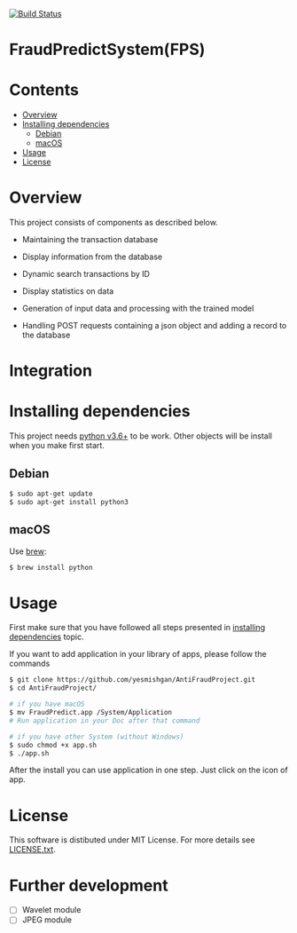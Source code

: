 
[![Build Status](https://travis-ci.com/yesmishgan/AntiFraudProject.svg?branch=main)](https://travis-ci.com/yesmishgan/AntiFraudProject)

# FraudPredictSystem(FPS)

# Contents

- [Overview](#overview)
- [Installing dependencies](#installing-dependencies)
    * [Debian](#debian)
    * [macOS](#macos)
- [Usage](#usage)
- [License](#license)

# Overview

This project consists of components as described below.

- Maintaining the transaction database

- Display information from the database

- Dynamic search transactions by ID

- Display statistics on data

- Generation of input data and processing with the trained model

- Handling POST requests containing a json object and adding a record to the database

# Integration



# Installing dependencies

This project needs [python v3.6+](https://www.python.org) to be work. Other objects will be install when you make first start.

## Debian

```bash
$ sudo apt-get update
$ sudo apt-get install python3
```

## macOS

Use [brew](https://brew.sh/):
```bash
$ brew install python
```

# Usage

First make sure that you have followed all steps presented in [installing dependencies](#installing-dependencies) topic.

If you want to add application in your library of apps, please follow the commands

```bash
$ git clone https://github.com/yesmishgan/AntiFraudProject.git
$ cd AntiFraudProject/

# if you have macOS
$ mv FraudPredict.app /System/Application
# Run application in your Doc after that command

# if you have other System (without Windows)
$ sudo chmod +x app.sh
$ ./app.sh
```

After the install you can use application in one step. Just click on the icon of app.

# License

This software is distibuted under MIT License. For more details see [LICENSE.txt](LICENSE.txt).

# Further development

- [ ] Wavelet module
- [ ] JPEG module
